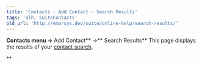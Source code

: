 ```yaml
---
title: 'Contacts - Add Contact - Search Results'
tags: 'olh, SuiteContacts'
old_url: 'http://emarsys.dev/suite/online-help/search-results/'
---
```


**Contacts menu ->** Add Contact** ->** Search Results** This page displays the results of your [contact search](/olh/contact-properties.md "Contacts – Add Contact – Properties").

**